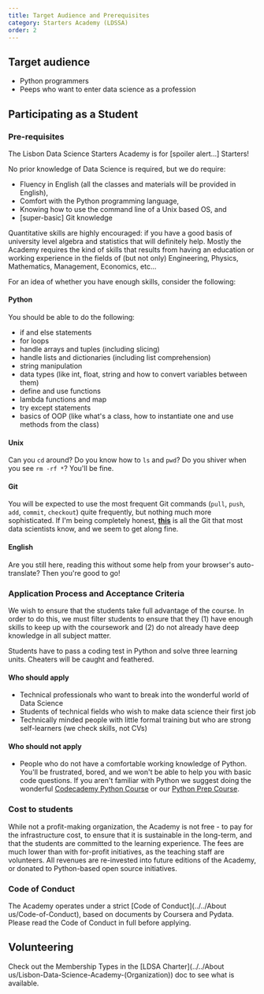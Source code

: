 ```yaml
---
title: Target Audience and Prerequisites
category: Starters Academy (LDSSA)
order: 2
---
```



## Target audience

- Python programmers 
- Peeps who want to enter data science as a profession 

## Participating as a Student 

### Pre-requisites 

The Lisbon Data Science Starters Academy is for [spoiler alert...] Starters! 

No prior knowledge of Data Science is required, but we do require:
* Fluency in English (all the classes and materials will be provided in English),
* Comfort with the Python programming language,
* Knowing how to use the command line of a Unix based OS, and
* [super-basic] Git knowledge

Quantitative skills are highly encouraged: if you have a good basis of university level algebra and statistics that will definitely help. Mostly the Academy requires the kind of skills that results from having an education or working experience in the fields of (but not only) Engineering, Physics, Mathematics, Management, Economics, etc...

For an idea of whether you have enough skills, consider the following: 

#### Python

You should be able to do the following: 

- if and else statements
- for loops
- handle arrays and tuples (including slicing)
- handle lists and dictionaries (including list comprehension)
- string manipulation
- data types (like int, float, string and how to convert variables between them)
- define and use functions
- lambda functions and map
- try except statements
- basics of OOP (like what's a class, how to instantiate one and use methods from the class)

#### Unix

Can you `cd` around? Do you know how to `ls` and `pwd`? Do you shiver when you see `rm -rf *`? You'll be fine.

#### Git

You will be expected to use the most frequent Git commands (`pull`, `push`, `add`, `commit`, `checkout`) quite frequently, but nothing much more sophisticated. If I'm being completely honest, [**this**](https://imgs.xkcd.com/comics/git.png) is all the Git that most data scientists know, and we seem to get along fine.

#### English

Are you still here, reading this without some help from your browser's auto-translate? Then you're good to go!


### Application Process and Acceptance Criteria
We wish to ensure that the students take full advantage of the course. In order to do this, we must filter students to ensure that they (1) have enough skills to keep up with the coursework and (2) do not already have deep knowledge in all subject matter. 

Students have to pass a coding test in Python and solve three learning units. Cheaters will be caught and feathered. 

#### Who should apply

* Technical professionals who want to break into the wonderful world of Data Science 
* Students of technical fields who wish to make data science their first job 
* Technically minded people with little formal training but who are strong self-learners (we check skills, not CVs)

#### Who should **not** apply

* People who do not have a comfortable working knowledge of Python. You'll be frustrated, bored, and we won't be able to help you with basic code questions. If you aren't familiar with Python we suggest doing the wonderful [Codecademy Python Course](https://www.codecademy.com/learn/learn-python) or our [Python Prep Course](../../Data-Science-Prep-Course/).

### Cost to students  

While not a profit-making organization, the Academy is not free - to pay for the infrastructure cost, to ensure that it is sustainable in the long-term, and that the students are committed to the learning experience. The fees are much lower than with for-profit initiatives, as the teaching staff are volunteers. All revenues are re-invested into future editions of the Academy, or donated to Python-based open source initiatives. 

### Code of Conduct  

The Academy operates under a strict [Code of Conduct](../../About us/Code-of-Conduct), based on documents by Coursera and Pydata. Please read the Code of Conduct in full before applying.

## Volunteering

Check out the Membership Types in the [LDSA Charter](../../About us/Lisbon-Data-Science-Academy-(Organization)) doc to see what is available.
